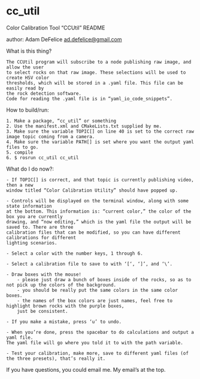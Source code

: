 cc_util
=======

Color Calibration Tool “CCUtil” README

author: Adam DeFelice <ad.defelice@gmail.com>

What is this thing?

    The CCUtil program will subscribe to a node publishing raw image, and allow the user 
    to select rocks on that raw image. These selections will be used to create HSV color 
    thresholds, which will be stored in a .yaml file. This file can be easily read by 
    the rock detection software. 
    Code for reading the .yaml file is in “yaml_io_code_snippets”. 


How to build/run:

    1. Make a package, “cc_util” or something
    2. Use the manifest.xml and CMakeLists.txt supplied by me.
    3. Make sure the variable TOPIC[] on line 40 is set to the correct raw image topic coming from a camera.
    4. Make sure the variable PATH[] is set where you want the output yaml files to go.
    5. compile
    6. $ rosrun cc_util cc_util


What do I do now?:

    - If TOPIC[] is correct, and that topic is currently publishing video, then a new 
    window titled “Color Calibration Utility” should have popped up.
    
    - Controls will be displayed on the terminal window, along with some state information 
    at the bottom. This information is: “current color,” the color of the box you are currently 
    drawing, and “now editing,” which is the yaml file the output will be saved to. There are three 
    calibration files that can be modified, so you can have different calibrations for different 
    lighting scenarios.
    
    - Select a color with the number keys, 1 through 6.
    
    - Select a calibration file to save to with ‘[‘, ‘]’, and ‘\’.
    
    - Draw boxes with the mouse!
        - please just draw a bunch of boxes inside of the rocks, so as to not pick up the colors of the background.
        - you should be really put the same colors in the same color boxes.
        - the names of the box colors are just names, feel free to highlight brown rocks with the purple boxes, 
        just be consistent.

    - If you make a mistake, press ‘u’ to undo.
    
    - When you’re done, press the spacebar to do calculations and output a yaml file. 
    The yaml file will go where you told it to with the path variable.
    
    - Test your calibration, make more, save to different yaml files (of the three presets), that’s really it.


If you have questions, you could email me. My email’s at the top.
